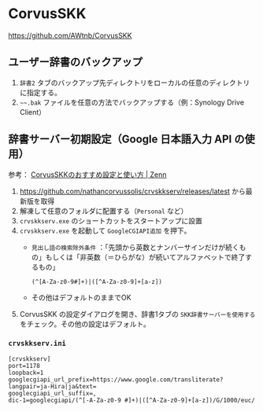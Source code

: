 # CorvusSKK

https://github.com/AWtnb/CorvusSKK

## ユーザー辞書のバックアップ

1. `辞書2` タブのバックアップ先ディレクトリをローカルの任意のディレクトリに指定する。
2. `~~.bak` ファイルを任意の方法でバックアップする（例：Synology Drive Client）

## 辞書サーバー初期設定（Google 日本語入力 API の使用）

参考： [CorvusSKKのおすすめ設定と使い方 | Zenn](https://zenn.dev/toriwasa/articles/327d11c45a62e8)

1. https://github.com/nathancorvussolis/crvskkserv/releases/latest から最新版を取得
2. 解凍して任意のフォルダに配置する（`Personal` など）
3. `crvskkserv.exe` のショートカットをスタートアップに設置
4. `crvskkserv.exe` を起動して `GoogleCGIAPI追加` を押下。
    - `見出し語の検索除外条件` ：「先頭から英数とナンバーサインだけが続くもの」もしくは「非英数（＝ひらがな）が続いてアルファベットで終了するもの」

        ```
        (^[A-Za-z0-9#]+)|([^A-Za-z0-9]+[a-z])
        ```

    - その他はデフォルトのままでOK
5. CorvusSKK の設定ダイアログを開き、辞書1タブの `SKK辞書サーバーを使用する` をチェック。その他の設定はデフォルト。


### `crvskkserv.ini`

```
[crvskkserv]
port=1178
loopback=1
googlecgiapi_url_prefix=https://www.google.com/transliterate?langpair=ja-Hira|ja&text=
googlecgiapi_url_suffix=,
dic-1=googlecgiapi/(^[-A-Za-z0-9 #]+)|([^A-Za-z0-9]+[a-z])/G/1000/euc/
```